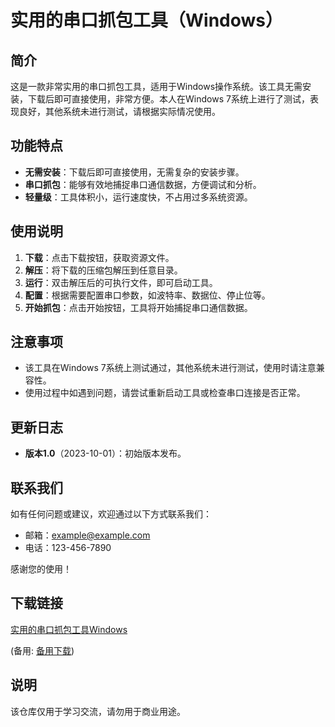 # 实用的串口抓包工具（Windows）

## 简介

这是一款非常实用的串口抓包工具，适用于Windows操作系统。该工具无需安装，下载后即可直接使用，非常方便。本人在Windows 7系统上进行了测试，表现良好，其他系统未进行测试，请根据实际情况使用。

## 功能特点

- **无需安装**：下载后即可直接使用，无需复杂的安装步骤。
- **串口抓包**：能够有效地捕捉串口通信数据，方便调试和分析。
- **轻量级**：工具体积小，运行速度快，不占用过多系统资源。

## 使用说明

1. **下载**：点击下载按钮，获取资源文件。
2. **解压**：将下载的压缩包解压到任意目录。
3. **运行**：双击解压后的可执行文件，即可启动工具。
4. **配置**：根据需要配置串口参数，如波特率、数据位、停止位等。
5. **开始抓包**：点击开始按钮，工具将开始捕捉串口通信数据。

## 注意事项

- 该工具在Windows 7系统上测试通过，其他系统未进行测试，使用时请注意兼容性。
- 使用过程中如遇到问题，请尝试重新启动工具或检查串口连接是否正常。

## 更新日志

- **版本1.0**（2023-10-01）：初始版本发布。

## 联系我们

如有任何问题或建议，欢迎通过以下方式联系我们：

- 邮箱：example@example.com
- 电话：123-456-7890

感谢您的使用！

## 下载链接
[实用的串口抓包工具Windows](https://pan.quark.cn/s/b246a2c91c3a) 

(备用: [备用下载](https://pan.baidu.com/s/1_qRlNNGMEwPHJRLS11yoLg?pwd=1234))

## 说明

该仓库仅用于学习交流，请勿用于商业用途。
